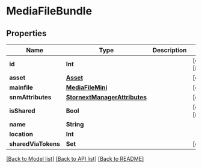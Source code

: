 # MediaFileBundle

## Properties

Name | Type | Description | Notes
------------ | ------------- | ------------- | -------------
**id** | **Int** |  | [optional] [readonly] 
**asset** | [**Asset**](Asset.md) |  | [optional] 
**mainfile** | [**MediaFileMini**](MediaFileMini.md) |  | [optional] 
**snmAttributes** | [**StornextManagerAttributes**](StornextManagerAttributes.md) |  | [optional] 
**isShared** | **Bool** |  | [optional] [readonly] 
**name** | **String** |  | 
**location** | **Int** |  | 
**sharedViaTokens** | **Set<Int>** |  | [optional] 

[[Back to Model list]](../#documentation-for-models) [[Back to API list]](../#documentation-for-api-endpoints) [[Back to README]](../)


